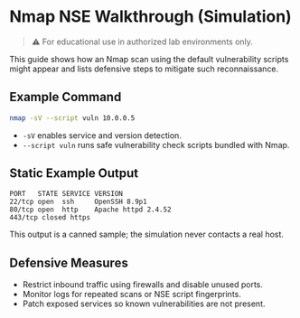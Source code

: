 # Nmap NSE Walkthrough (Simulation)

> ⚠️ For educational use in authorized lab environments only.

This guide shows how an Nmap scan using the default vulnerability scripts might appear and lists defensive steps to mitigate such reconnaissance.

## Example Command

```bash copy
nmap -sV --script vuln 10.0.0.5
```

- `-sV` enables service and version detection.
- `--script vuln` runs safe vulnerability check scripts bundled with Nmap.

## Static Example Output

```text copy
PORT   STATE SERVICE VERSION
22/tcp open  ssh     OpenSSH 8.9p1
80/tcp open  http    Apache httpd 2.4.52
443/tcp closed https
```

This output is a canned sample; the simulation never contacts a real host.

## Defensive Measures

- Restrict inbound traffic using firewalls and disable unused ports.
- Monitor logs for repeated scans or NSE script fingerprints.
- Patch exposed services so known vulnerabilities are not present.

